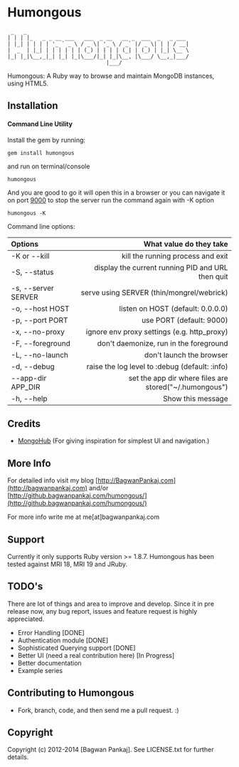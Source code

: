# Humongous

     _   _                                                   
    | | | |_   _ _ __ ___   ___  _ __   __ _  ___  _   _ ___ 
    | |_| | | | | '_ ` _ \ / _ \| '_ \ / _` |/ _ \| | | / __|
    |  _  | |_| | | | | | | (_) | | | | (_| | (_) | |_| \__ \
    |_| |_|\__,_|_| |_| |_|\___/|_| |_|\__, |\___/ \__,_|___/
                                   |___/                 



Humongous: A Ruby way to browse and maintain MongoDB instances, using HTML5.

## Installation

#### Command Line Utility

Install the gem by running:

    gem install humongous

and run on terminal/console

    humongous

And you are good to go it will open this in a browser or you can navigate it on port [9000](http://0.0.0.0:9000)
to stop the server run the command again with -K option

    humongous -K

Command line options:

| **Options**           | **What value do they take**                                         |
|:----------------------|--------------------------------------------------------------------:|
| -K or --kill          | kill the running process and exit                                   |
| -S, --status          | display the current running PID and URL then quit                   |
| -s, --server SERVER   | serve using SERVER (thin/mongrel/webrick)                           |
| -o, --host HOST       | listen on HOST (default: 0.0.0.0)                                   |
| -p, --port PORT       | use PORT (default: 9000)                                            |
| -x, --no-proxy        | ignore env proxy settings (e.g. http_proxy)                         |
| -F, --foreground      | don't daemonize, run in the foreground                              |
| -L, --no-launch       | don't launch the browser                                            |
| -d, --debug           | raise the log level to :debug (default: :info)                      |
| --app-dir APP_DIR     | set the app dir where files are stored("~/.humongous")              |
| -h, --help            | Show this message                                                   |


## Credits

* [MongoHub](http://mongohub.todayclose.com/) (For giving inspiration for simplest UI and navigation.)

## More Info

For detailed info visit my blog [http://BagwanPankaj.com](http://bagwanpankaj.com) and/or [http://github.bagwanpankaj.com/humongous/](http://github.bagwanpankaj.com/humongous/)

For more info write me at me[at]bagwanpankaj.com

## Support

Currently it only supports Ruby version >= 1.8.7. Humongous has been tested against MRI 18, MRI 19 and JRuby.

## TODO's

There are lot of things and area to improve and develop. Since it in pre release now, any bug report, issues and feature request is highly appreciated.

* Error Handling [DONE]
* Authentication module [DONE]
* Sophisticated Querying support [DONE]
* Better UI (need a real contribution here) [In Progress]
* Better documentation
* Example series

## Contributing to Humongous
 
* Fork, branch, code, and then send me a pull request. :)

## Copyright

Copyright (c) 2012-2014 [Bagwan Pankaj]. See LICENSE.txt for further details.

